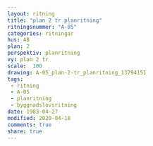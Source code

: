 ```yaml
---
layout: ritning
title: "plan 2 tr planritning"
ritningsnummer: "A-05"
categories: ritningar
hus: AB
plan: 2
perspektiv: planritning
vy: plan 2 tr
scale:  100
drawing: A-05_plan-2-tr_planritning_13794151
tags:
 - ritning
 - A-05
 - planritning
 - byggnadslovsritning
date: 1983-04-27
modified: 2020-04-18
comments: true
share: true
---
```


